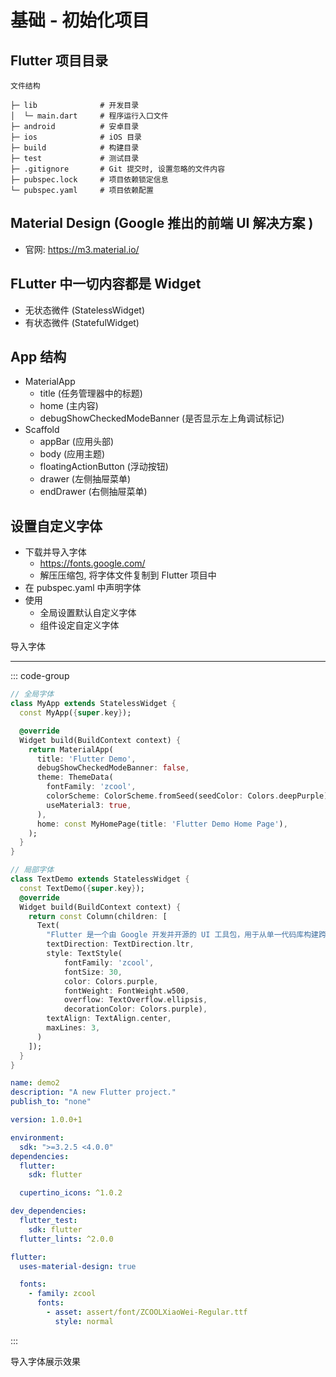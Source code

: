 # 基础 - 初始化项目

## Flutter 项目目录

```
文件结构

├─ lib              # 开发目录
│  └─ main.dart     # 程序运行入口文件
├─ android          # 安卓目录
├─ ios              # iOS 目录
├─ build            # 构建目录
├─ test             # 测试目录
├─ .gitignore       # Git 提交时, 设置忽略的文件内容
├─ pubspec.lock     # 项目依赖锁定信息
└─ pubspec.yaml     # 项目依赖配置
```

## Material Design (Google 推出的前端 UI 解决方案 )

- 官网: https://m3.material.io/

## FLutter 中一切内容都是 Widget

- 无状态微件 (StatelessWidget)
- 有状态微件 (StatefulWidget)

## App 结构

- MaterialApp
  - title (任务管理器中的标题)
  - home (主内容)
  - debugShowCheckedModeBanner (是否显示左上角调试标记)
- Scaffold
  - appBar (应用头部)
  - body (应用主题)
  - floatingActionButton (浮动按钮)
  - drawer (左侧抽屉菜单)
  - endDrawer (右侧抽屉菜单)

## 设置自定义字体

- 下载并导入字体
  - https://fonts.google.com/
  - 解压压缩包, 将字体文件复制到 Flutter 项目中
- 在 pubspec.yaml 中声明字体
- 使用
  - 全局设置默认自定义字体
  - 组件设定自定义字体

<ZoomImg src="/images/flutter/font.png" title="导入字体"/>
<div class="text-center mt-2">导入字体</div>

---

::: code-group

```dart [main.dart]
// 全局字体
class MyApp extends StatelessWidget {
  const MyApp({super.key});

  @override
  Widget build(BuildContext context) {
    return MaterialApp(
      title: 'Flutter Demo',
      debugShowCheckedModeBanner: false,
      theme: ThemeData(
        fontFamily: 'zcool',
        colorScheme: ColorScheme.fromSeed(seedColor: Colors.deepPurple),
        useMaterial3: true,
      ),
      home: const MyHomePage(title: 'Flutter Demo Home Page'),
    );
  }
}

// 局部字体
class TextDemo extends StatelessWidget {
  const TextDemo({super.key});
  @override
  Widget build(BuildContext context) {
    return const Column(children: [
      Text(
        "Flutter 是一个由 Google 开发并开源的 UI 工具包，用于从单一代码库构建跨平台的美观、原生速度的移动、Web 和桌面应用程序。它首次推出于 2017 年，并迅速成为开发者社区中的热门选择，特别是对于那些寻求一种高效方式来开发 iOS 和 Android 应用的开发者。",
        textDirection: TextDirection.ltr,
        style: TextStyle(
            fontFamily: 'zcool',
            fontSize: 30,
            color: Colors.purple,
            fontWeight: FontWeight.w500,
            overflow: TextOverflow.ellipsis,
            decorationColor: Colors.purple),
        textAlign: TextAlign.center,
        maxLines: 3,
      )
    ]);
  }
}
```

```yaml [pubspec.yaml]
name: demo2
description: "A new Flutter project."
publish_to: "none"

version: 1.0.0+1

environment:
  sdk: ">=3.2.5 <4.0.0"
dependencies:
  flutter:
    sdk: flutter

  cupertino_icons: ^1.0.2

dev_dependencies:
  flutter_test:
    sdk: flutter
  flutter_lints: ^2.0.0

flutter:
  uses-material-design: true

  fonts:
    - family: zcool
      fonts:
        - asset: assert/font/ZCOOLXiaoWei-Regular.ttf
          style: normal
```

:::

<ZoomImg src="/images/flutter/font_effect.png" title="导入字体展示效果"/>
<div class="text-center mt-2">导入字体展示效果</div>

